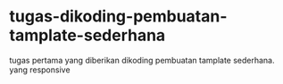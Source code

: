 # tugas-dikoding-pembuatan-tamplate-sederhana
tugas pertama yang diberikan dikoding
pembuatan tamplate sederhana. yang responsive
